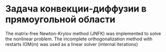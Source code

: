 # Задача конвекции-диффузии в прямоугольной области
The matrix-free Newton-Krylov method (JNFK) was implemented to solve the nonlinear problem. The incomplete orthogonalization method with restarts IOM(m) was used as a linear solver (internal iterations)
